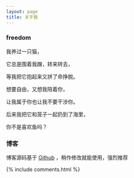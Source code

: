 ```yaml
---
layout: page
title: 关于我
---
```

<p>
<h3> freedom </h3>  
<p>

 我养过一只猫，
 <p>

 它总是围着我蹭，转来转去，
 <p>

 等我把它抱起来又拼了命挣脱。
 <p>

 想要自由，又想我陪着你，
 <p>

 让我属于你也让我不要干涉你。
 <p>

 后来我把它和笼子一起扔到了海里，
 <p>

 你不是喜欢鱼吗？

 <p>

  <p>

  <p>
<h3> 博客 </h3>  

<p>

博客源码基于 <a target="_blank" href='https://github.com/leopardpan/leopardpan.github.io/'>Github</a> ，稍作修改就能使用，强烈推荐

<p>

<p>

<p>


{% include comments.html %}
